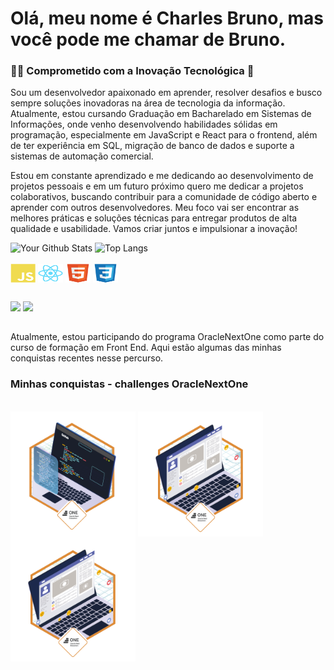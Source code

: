 <h1>Olá, meu nome é Charles Bruno, mas você pode me chamar de Bruno.</h1>

<h3>👨‍💻 Comprometido com a Inovação Tecnológica 🚀</h3>

<p>
  Sou um desenvolvedor apaixonado em aprender, resolver desafios e busco sempre soluções inovadoras na área de tecnologia da informação. Atualmente, estou cursando Graduação em Bacharelado em Sistemas de Informações, onde venho desenvolvendo habilidades sólidas em programação, especialmente em JavaScript e React para o frontend, além de ter experiência em SQL, migração de banco de dados e suporte a sistemas de automação comercial.

  Estou em constante aprendizado e me dedicando ao desenvolvimento de projetos pessoais e em um futuro próximo quero me dedicar a projetos colaborativos, buscando contribuir para a comunidade de código aberto e aprender com outros desenvolvedores. Meu foco vai ser encontrar as melhores práticas e soluções técnicas para entregar produtos de alta qualidade e usabilidade.
  Vamos criar juntos e impulsionar a inovação!
</p>

<div>
  <img height="180em" src="https://github-readme-stats.vercel.app/api?username=charlesbrcosta&show_icons=true&theme=dark&include_all_commits=true&count_private=true" alt="Your Github Stats">  
  <img height="180em" src="https://github-readme-stats.vercel.app/api/top-langs/?username=charlesbrcosta&layout=compact&theme=dark&langs_count=10&card_width=400&custom_height=300" alt="Top Langs">
</div>

<div style="display: inline_block"><br>
  <img align="center" alt="Bruno-Js" height="30" width="40" src="https://raw.githubusercontent.com/devicons/devicon/master/icons/javascript/javascript-plain.svg">
  <img align="center" alt="Bruno-React" height="30" width="40" src="https://raw.githubusercontent.com/devicons/devicon/master/icons/react/react-original.svg">
  <img align="center" alt="Bruno-HTML" height="30" width="40" src="https://raw.githubusercontent.com/devicons/devicon/master/icons/html5/html5-original.svg">
  <img align="center" alt="Bruno-CSS" height="30" width="40" src="https://raw.githubusercontent.com/devicons/devicon/master/icons/css3/css3-original.svg">
</div>
  
  ##
 
<div> 
  <a href = "mailto:charlesbrcosta@gmail.com"><img src="https://img.shields.io/badge/-Gmail-%23333?style=for-the-badge&logo=gmail&logoColor=white" target="_blank"></a>
  <a href="https://www.linkedin.com/in/charlesbrcosta" target="_blank"><img src="https://img.shields.io/badge/-LinkedIn-%230077B5?style=for-the-badge&logo=linkedin&logoColor=white" target="_blank"></a>   
</div>

##

<p>Atualmente, estou participando do programa OracleNextOne como parte do curso de formação em Front End. Aqui estão algumas das minhas conquistas recentes nesse percurso.</p>

### Minhas conquistas - challenges OracleNextOne

<div style="display: inline_block"><br>
  <img align="center" alt="Challenge 1 - Decodificador de textos" width="200" src="https://github.com/charlesbrcosta/charlesbrcosta/blob/main/Badge-Challenge1-%20Decodificador.png">
  <img align="center" alt="Challenge 2 - Portfolio" width="200" src="https://github.com/charlesbrcosta/charlesbrcosta/blob/main/Badge-Challenge2-Portfolio.png">
  <img align="center" alt="Challenge 3 - AluraGeek" width="200" src="https://github.com/charlesbrcosta/charlesbrcosta/blob/main/Badge-Challenge2-Portfolio.png">
</div>
